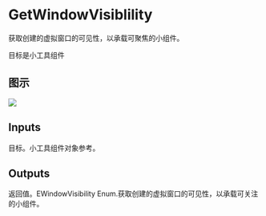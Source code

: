 # GetWindowVisiblility

获取创建的虚拟窗口的可见性，以承载可聚焦的小组件。

目标是小工具组件

## 图示

![]($-20221218-21222006.png)

## Inputs

目标。小工具组件对象参考。  

## Outputs

返回值。EWindowVisibility Enum.获取创建的虚拟窗口的可见性，以承载可关注的小组件。
